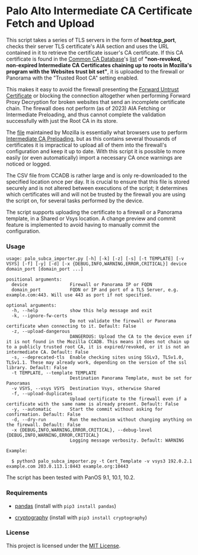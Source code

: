 # Palo Alto Intermediate CA Certificate Fetch and Upload

This script takes a series of TLS servers in the form of **host:tcp_port**, checks their server TLS certificate's AIA section and uses the URL contained in it to retrieve the certificate issuer's CA certificate. If this CA certificate is found in the [Common CA Database](https://www.ccadb.org/)'s [list](https://wiki.mozilla.org/CA/Intermediate_Certificates) of **"non-revoked, non-expired Intermediate CA Certificates chaining up to roots in Mozilla's program with the Websites trust bit set"**, it is uploaded to the firewall or Panorama with the "Trusted Root CA" setting enabled.

This makes it easy to avoid the firewall presenting the [Forward Untrust Certificate](https://docs.paloaltonetworks.com/pan-os/11-0/pan-os-admin/decryption/decryption-concepts/keys-and-certificates-for-decryption-policies) or blocking the connection altogether when performing Forward Proxy Decryption for broken websites that send an incomplete certificate chain. The firewall does not perform (as of 2023) AIA Fetching or Intermediate Preloading, and thus cannot complete the validation successfully with just the Root CA in its store.

The [file](https://ccadb-public.secure.force.com/mozilla/MozillaIntermediateCertsCSVReport) maintained by Mozilla is essentially what browsers use to perform [Intermediate CA Preloading](https://blog.mozilla.org/security/2020/11/13/preloading-intermediate-ca-certificates-into-firefox/), but as this contains several thousands of certificates it is impractical to upload all of them into the firewall's configuration and keep it up to date. With this script it is possible to more easily (or even automatically) import a necessary CA once warnings are noticed or logged.

The CSV file from CCADB is rather large and is only re-downloaded to the specified location once per day. It is crucial to ensure that this file is stored securely and is not altered between executions of the script; it determines which certificates will and will not be trusted by the firewall you are using the script on, for several tasks performed by the device.

The script supports uploading the certificate to a firewall or a Panorama template, in a Shared or Vsys location. A change preview and commit feature is implemented to avoid having to manually commit the configuration.

### Usage

```
usage: palo_subca_importer.py [-h] [-k] [-z] [-s] [-t TEMPLATE] [-v VSYS] [-f] [-y] [-d] [-x {DEBUG,INFO,WARNING,ERROR,CRITICAL}] device domain_port [domain_port ...]

positional arguments:
  device                Firewall or Panorama IP or FQDN
  domain_port           FQDN or IP and port of a TLS Server, e.g. example.com:443. Will use 443 as port if not specified.

optional arguments:
  -h, --help            show this help message and exit
  -k, --ignore-fw-certs
                        Do not validate the firewall or Panorama certificate when connecting to it. Default: False
  -z, --upload-dangerous
                        DANGEROUS: Upload the CA to the device even if it is not found in the Mozilla CCADB. This means it does not chain up to a publicly trusted root CA, it is expired/revoked, or it is not an intermediate CA. Default: False
  -s, --deprecated-tls  Enable checking sites using SSLv3, TLSv1.0, TLSv1.1. These may already work, depending on the version of the ssl library. Default: False
  -t TEMPLATE, --template TEMPLATE
                        Destination Panorama Template, must be set for Panoramas
  -v VSYS, --vsys VSYS  Destination Vsys, otherwise Shared
  -f, --upload-duplicates
                        Upload certificate to the firewall even if a certificate with the same name is already present. Default: False
  -y, --automatic       Start the commit without asking for confirmation. Default: False
  -d, --dry-run         Run the mechanism without changing anything on the firewall. Default: False
  -x {DEBUG,INFO,WARNING,ERROR,CRITICAL}, --debug-level {DEBUG,INFO,WARNING,ERROR,CRITICAL}
                        Logging message verbosity. Default: WARNING
```
```
Example:

  $ python3 palo_subca_importer.py -t Cert_Template -v vsys3 192.0.2.1 example.com 203.0.113.1:8443 example.org:10443
```

The script has been tested with PanOS 9.1, 10.1, 10.2.

### Requirements

- [pandas](https://pypi.org/project/pandas/) (install with ```pip3 install pandas```)

- [cryptography](https://pypi.org/project/cryptography/) (install with ```pip3 install cryptography```)

### License

This project is licensed under the [MIT License](LICENSE).
